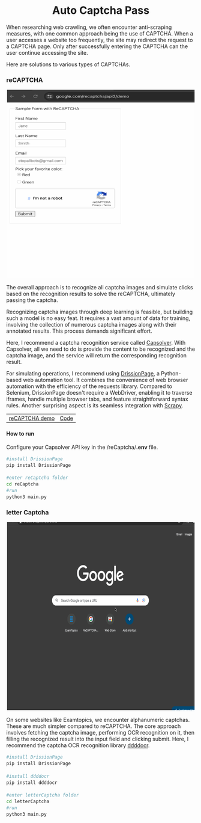 <h1 align="center">Auto Captcha Pass </h1>

When researching web crawling, we often encounter anti-scraping measures, with one common approach being the use of CAPTCHA. When a user accesses a website too frequently, the site may redirect the request to a CAPTCHA page. Only after successfully entering the CAPTCHA can the user continue accessing the site.

Here are solutions to various types of CAPTCHAs.

### reCAPTCHA 

<p align="center"> <img src="./assets/reCaptcha.gif" width="500px" height="500px"/></p>

The overall approach is to recognize all captcha images and simulate clicks based on the recognition results to solve the reCAPTCHA, ultimately passing the captcha.  

Recognizing captcha images through deep learning is feasible, but building such a model is no easy feat. It requires a vast amount of data for training, involving the collection of numerous captcha images along with their annotated results. This process demands significant effort.

Here, I recommend a captcha recognition service called [Capsolver](https://www.capsolver.com/). With Capsolver, all we need to do is provide the content to be recognized and the captcha image, and the service will return the corresponding recognition result. 

For simulating operations, I recommend using [DrissionPage](https://github.com/g1879/DrissionPage), a Python-based web automation tool. It combines the convenience of web browser automation with the efficiency of the requests library.  Compared to Selenium, DrissionPage doesn't require a WebDriver, enabling it to traverse iframes, handle multiple browser tabs, and feature straightforward syntax rules.  Another surprising aspect is its seamless integration with [Scrapy](https://scrapy.org/).

<table>
  <tr>
    <td> <a href="https://www.google.com/recaptcha/api2/demo">reCAPTCHA demo</a> </td>
    <td> <a href="https://github.com/ChengGuang-Li/Auto-Captcha-Pass/tree/main/reCaptcha"> Code </a> </td>
  </tr>
</table>

#### How to run 

Configure your Capsolver API key in the  /reCaptcha/**.env**  file.     

```bash
#install DrissionPage 
pip install DrissionPage

#enter reCaptcha folder
cd reCaptcha
#run
python3 main.py 
```



### letter Captcha

<p align="center"> <img src="./assets/letterCaptcha.gif" width="500px" height="500px"/></p>

On some websites like Examtopics, we encounter alphanumeric captchas. These are much simpler compared to reCAPTCHA. The core approach involves fetching the captcha image, performing OCR recognition on it, then filling the recognized result into the input field and clicking submit.  Here, I recommend the captcha OCR recognition library [ddddocr](https://github.com/sml2h3/ddddocr).

```bash
#install DrissionPage 
pip install DrissionPage

#install ddddocr
pip install ddddocr

#enter letterCaptcha folder
cd letterCaptcha 
#run
python3 main.py 
```

